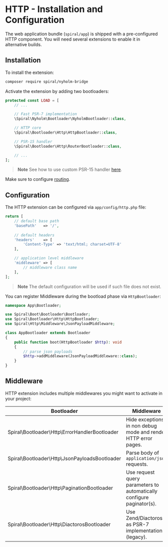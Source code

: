 # HTTP - Installation and Configuration

The web application bundle (`spiral/app`) is shipped with a pre-configured HTTP component. You will need several extensions
to enable it in alternative builds.

## Installation

To install the extension:

```bash
composer require spiral/nyholm-bridge
```

Activate the extension by adding two bootloaders:

```php
protected const LOAD = [
    // ...

    // Fast PSR-7 implementation
    \Spiral\Nyholm\Bootloader\NyholmBootloader::class,

    // HTTP core
    \Spiral\Bootloader\Http\HttpBootloader::class,

    // PSR-15 handler      
    \Spiral\Bootloader\Http\RouterBootloader::class,

    // ...
];
```

> **Note**
> See how to use custom PSR-15 handler [here](/http/psr-15.md).

Make sure to configure [routing](/http/routing.md).

## Configuration

The HTTP extension can be configured via `app/config/http.php` file:

```php
return [
    // default base path
    'basePath'   => '/',
    
    // default headers
    'headers'    => [
        'Content-Type' => 'text/html; charset=UTF-8'
    ],

    // application level middleware
    'middleware' => [
        // middleware class name
    ],
];
```

> **Note**
> The default configuration will be used if such file does not exist.

You can register Middleware during the bootload phase via `HttpBootloader`:

```php
namespace App\Bootloader;

use Spiral\Boot\Bootloader\Bootloader;
use Spiral\Bootloader\Http\HttpBootloader;
use Spiral\Http\Middleware\JsonPayloadMiddleware;

class AppBootloader extends Bootloader
{
    public function boot(HttpBootloader $http): void
    {
        // parse json payloads
        $http->addMiddleware(JsonPayloadMiddleware::class);
    }
}
```

## Middleware

HTTP extension includes multiple middlewares you might want to activate in your project:

| Bootloader                                    | Middleware                                                            |
|-----------------------------------------------|-----------------------------------------------------------------------|
| Spiral\Bootloader\Http\ErrorHandlerBootloader | Hide exceptions in non debug mode and render HTTP error pages.        |
| Spiral\Bootloader\Http\JsonPayloadsBootloader | Parse body of `application/json` requests.                            |
| Spiral\Bootloader\Http\PaginationBootloader   | Use request query parameters to automatically configure paginator(s). |
| Spiral\Bootloader\Http\DiactorosBootloader    | Use Zend/Diactoros as PSR-7 implementation (legacy).                  |
